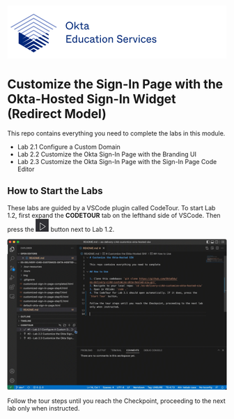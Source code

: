 [![Okta Training](./.tour-resources/oktaeduservices.png "Okta Education Services")](https://www.okta.com/services/training/)

# Customize the Sign-In Page with the Okta-Hosted Sign-In Widget (Redirect Model)

This repo contains everything you need to complete the labs in this module.

- Lab 2.1 Configure a Custom Domain
- Lab 2.2 Customize the Okta Sign-In Page with the Branding UI 
- Lab 2.3 Customize the Okta Sign-In Page with the Sign-In Page Code Editor

## How to Start the Labs


These labs are guided by a VSCode plugin called CodeTour. To start Lab 1.2, first expand the **CODETOUR** tab on the lefthand side of VSCode. Then press the ![Start Tour](./.tour-resources/play.png) button next to Lab 1.2.

![Start Code Tour](./.tour-resources/start-tour.gif)

Follow the tour steps until you reach the Checkpoint, proceeding to the next lab only when instructed.